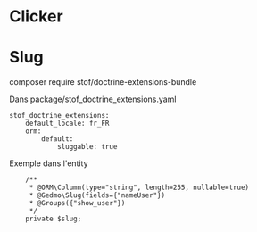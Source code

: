 # Clicker

# Slug 

composer require stof/doctrine-extensions-bundle

Dans package/stof_doctrine_extensions.yaml
``` 
stof_doctrine_extensions:
    default_locale: fr_FR
    orm:
        default:
            sluggable: true
``` 

Exemple dans l'entity 

``` 
    /**
     * @ORM\Column(type="string", length=255, nullable=true)
     * @Gedmo\Slug(fields={"nameUser"})
     * @Groups({"show_user"})
     */
    private $slug;
``` 